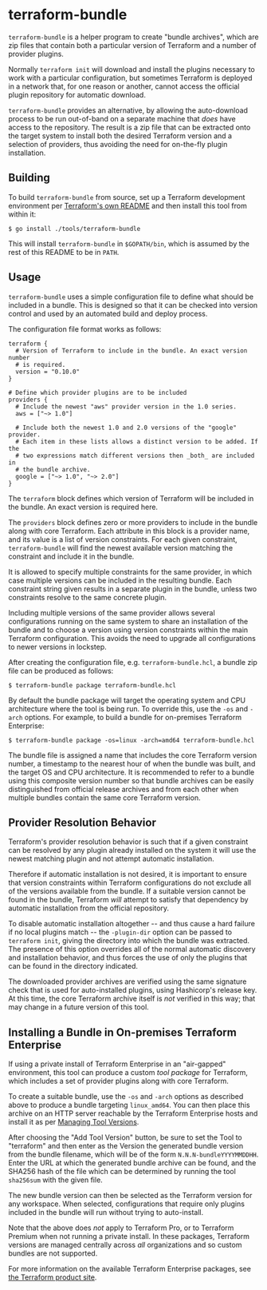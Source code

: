 # terraform-bundle

`terraform-bundle` is a helper program to create "bundle archives", which are
zip files that contain both a particular version of Terraform and a number
of provider plugins.

Normally `terraform init` will download and install the plugins necessary to
work with a particular configuration, but sometimes Terraform is deployed in
a network that, for one reason or another, cannot access the official
plugin repository for automatic download.

`terraform-bundle` provides an alternative, by allowing the auto-download
process to be run out-of-band on a separate machine that _does_ have access
to the repository. The result is a zip file that can be extracted onto the
target system to install both the desired Terraform version and a selection
of providers, thus avoiding the need for on-the-fly plugin installation.

## Building

To build `terraform-bundle` from source, set up a Terraform development
environment per [Terraform's own README](../../README.md) and then install
this tool from within it:

```
$ go install ./tools/terraform-bundle
```

This will install `terraform-bundle` in `$GOPATH/bin`, which is assumed by
the rest of this README to be in `PATH`.

## Usage

`terraform-bundle` uses a simple configuration file to define what should
be included in a bundle. This is designed so that it can be checked into
version control and used by an automated build and deploy process.

The configuration file format works as follows:

```hcl
terraform {
  # Version of Terraform to include in the bundle. An exact version number
  # is required.
  version = "0.10.0"
}

# Define which provider plugins are to be included
providers {
  # Include the newest "aws" provider version in the 1.0 series.
  aws = ["~> 1.0"]

  # Include both the newest 1.0 and 2.0 versions of the "google" provider.
  # Each item in these lists allows a distinct version to be added. If the
  # two expressions match different versions then _both_ are included in
  # the bundle archive.
  google = ["~> 1.0", "~> 2.0"]
}

```

The `terraform` block defines which version of Terraform will be included
in the bundle. An exact version is required here.

The `providers` block defines zero or more providers to include in the bundle
along with core Terraform. Each attribute in this block is a provider name,
and its value is a list of version constraints. For each given constraint,
`terraform-bundle` will find the newest available version matching the
constraint and include it in the bundle.

It is allowed to specify multiple constraints for the same provider, in which
case multiple versions can be included in the resulting bundle. Each constraint
string given results in a separate plugin in the bundle, unless two constraints
resolve to the same concrete plugin.

Including multiple versions of the same provider allows several configurations
running on the same system to share an installation of the bundle and to
choose a version using version constraints within the main Terraform
configuration. This avoids the need to upgrade all configurations to newer
versions in lockstep.

After creating the configuration file, e.g. `terraform-bundle.hcl`, a bundle
zip file can be produced as follows:

```
$ terraform-bundle package terraform-bundle.hcl
```

By default the bundle package will target the operating system and CPU
architecture where the tool is being run. To override this, use the `-os` and
`-arch` options. For example, to build a bundle for on-premises Terraform
Enterprise:

```
$ terraform-bundle package -os=linux -arch=amd64 terraform-bundle.hcl
```

The bundle file is assigned a name that includes the core Terraform version
number, a timestamp to the nearest hour of when the bundle was built, and the
target OS and CPU architecture. It is recommended to refer to a bundle using
this composite version number so that bundle archives can be easily
distinguished from official release archives and from each other when multiple
bundles contain the same core Terraform version.

## Provider Resolution Behavior

Terraform's provider resolution behavior is such that if a given constraint
can be resolved by any plugin already installed on the system it will use
the newest matching plugin and not attempt automatic installation.

Therefore if automatic installation is not desired, it is important to ensure
that version constraints within Terraform configurations do not exclude all
of the versions available from the bundle. If a suitable version cannot be
found in the bundle, Terraform _will_ attempt to satisfy that dependency by
automatic installation from the official repository.

To disable automatic installation altogether -- and thus cause a hard failure
if no local plugins match -- the `-plugin-dir` option can be passed to
`terraform init`, giving the directory into which the bundle was extracted.
The presence of this option overrides all of the normal automatic discovery
and installation behavior, and thus forces the use of only the plugins that
can be found in the directory indicated.

The downloaded provider archives are verified using the same signature check
that is used for auto-installed plugins, using Hashicorp's release key. At
this time, the core Terraform archive itself is _not_ verified in this way;
that may change in a future version of this tool.

## Installing a Bundle in On-premises Terraform Enterprise

If using a private install of Terraform Enterprise in an "air-gapped"
environment, this tool can produce a custom _tool package_ for Terraform, which
includes a set of provider plugins along with core Terraform.

To create a suitable bundle, use the `-os` and `-arch` options as described
above to produce a bundle targeting `linux_amd64`. You can then place this
archive on an HTTP server reachable by the Terraform Enterprise hosts and
install it as per
[Managing Tool Versions](https://github.com/hashicorp/terraform-enterprise-modules/blob/master/docs/managing-tool-versions.md).

After choosing the "Add Tool Version" button, be sure to set the Tool to
"terraform" and then enter as the Version the generated bundle version from
the bundle filename, which will be of the form `N.N.N-bundleYYYYMMDDHH`.
Enter the URL at which the generated bundle archive can be found, and the
SHA256 hash of the file which can be determined by running the tool
`sha256sum` with the given file.

The new bundle version can then be selected as the Terraform version for
any workspace. When selected, configurations that require only plugins
included in the bundle will run without trying to auto-install.

Note that the above does _not_ apply to Terraform Pro, or to Terraform Premium
when not running a private install. In these packages, Terraform versions
are managed centrally across _all_ organizations and so custom bundles are not
supported.

For more information on the available Terraform Enterprise packages, see
[the Terraform product site](https://www.hashicorp.com/products/terraform/).
